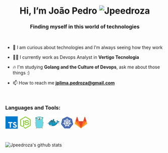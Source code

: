 <h1 align="center">Hi, I’m João Pedro <img src="https://raw.githubusercontent.com/kaueMarques/kaueMarques/master/hi.gif" alt="Jpeedroza" width="30px"/></h1>
<h3 align="center">Finding myself in this world of technologies</h3>
<br/>

- 👀 I am curious about technologies and I’m always seeing how they work

- 👨‍💻 I currently work as Devops Analyst in **Vertigo Tecnologia**

- 🔥 I'm studying **Golang and the Culture of Devops**, ask me about those things :)

- 📫 How to reach me **jplima.pedroza@gmail.com**

<br/>
<h3>Languages and Tools:</h3>
<p align="left">
<img src="https://raw.githubusercontent.com/devicons/devicon/master/icons/typescript/typescript-original.svg" alt="typescript"  width="40" height="40"/>
<img src="https://raw.githubusercontent.com/devicons/devicon/master/icons/nodejs/nodejs-original.svg" alt="nodejs" width="40" height="40"/>
<img src="https://raw.githubusercontent.com/devicons/devicon/master/icons/go/go-original.svg" alt="golang" width="40" height="40"/>
<img src="https://raw.githubusercontent.com/devicons/devicon/master/icons/docker/docker-original.svg" alt="Docker" width="40" height="40"/>
<img src="https://raw.githubusercontent.com/devicons/devicon/master/icons/kubernetes/kubernetes-plain.svg" alt="Kubernetes" width="40" height="40"/>
<img src="https://raw.githubusercontent.com/devicons/devicon/master/icons/gitlab/gitlab-original.svg" alt="Gitlab" width="40" height="40"/>
</p>
<h1></h1>
<img src="https://github-readme-stats.vercel.app/api?username=jpeedroza&theme=midnight-purple&show_icons=true" alt="Jpeedroza's github stats"/>
<!---
jpeedroza/jpeedroza is a ✨ special ✨ repository because its `README.md` (this file) appears on your GitHub profile.
You can click the Preview link to take a look at your changes.
--->

